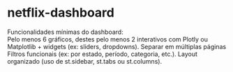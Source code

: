 # netflix-dashboard
Funcionalidades mínimas do dashboard:   
Pelo menos 6 gráficos, destes pelo menos 2 interativos com Plotly ou Matplotlib + widgets (ex: sliders, dropdowns).
Separar em múltiplas páginas Filtros funcionais (ex: por estado, período, categoria, etc.).
Layout organizado (uso de st.sidebar, st.tabs ou st.columns).
